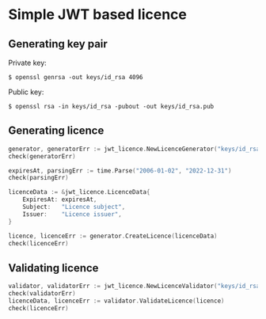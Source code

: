 # Simple JWT based licence

## Generating key pair
Private key:
```
$ openssl genrsa -out keys/id_rsa 4096
```

Public key:
```
$ openssl rsa -in keys/id_rsa -pubout -out keys/id_rsa.pub

```

## Generating licence
```go
generator, generatorErr := jwt_licence.NewLicenceGenerator("keys/id_rsa")
check(generatorErr)

expiresAt, parsingErr := time.Parse("2006-01-02", "2022-12-31")
check(parsingErr)

licenceData := &jwt_licence.LicenceData{
    ExpiresAt: expiresAt,
    Subject:   "Licence subject",
    Issuer:    "Licence issuer",
}

licence, licenceErr := generator.CreateLicence(licenceData)
check(licenceErr)
```

## Validating licence
```go
validator, validatorErr := jwt_licence.NewLicenceValidator("keys/id_rsa.pub")
check(validatorErr)
licenceData, licenceErr := validator.ValidateLicence(licence)
check(licenceErr)
```
